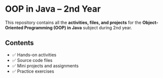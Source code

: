 # OOP in Java – 2nd Year

This repository contains all the **activities, files, and projects** for the **Object-Oriented Programming (OOP) in Java** subject during 2nd year.  

## Contents
- ✅ Hands-on activities  
- ✅ Source code files  
- ✅ Mini projects and assignments  
- ✅ Practice exercises  
